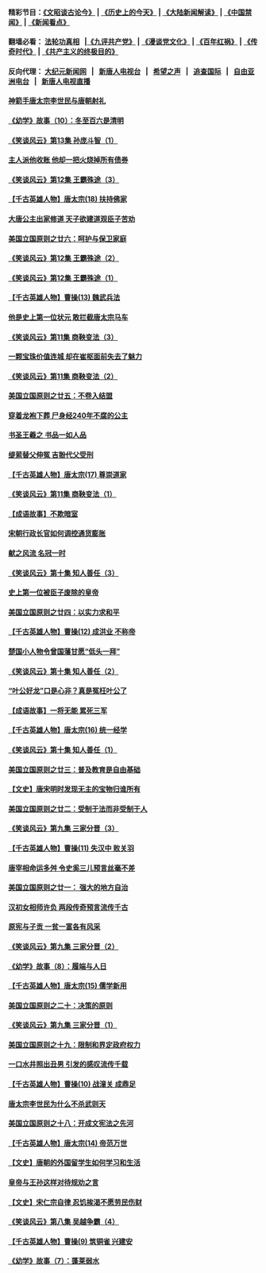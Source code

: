 #### 精彩节目：[《文昭谈古论今》](http://155.138.205.71/wenzhao) | [《历史上的今天》](http://155.138.205.71/today-in-history) | [《大陆新闻解读》](http://155.138.205.71/ntdtv-comedy) | [《中国禁闻》](http://155.138.205.71/ntdtv-news) | [《新闻看点》](http://155.138.205.71/news-insight) 

 #### 翻墙必看： [法轮功真相](http://155.138.205.71:10000/videos/truth.html) &nbsp;&nbsp;|[《九评共产党》](http://155.138.205.71:10000/videos/jiuping) | [《漫谈党文化》](http://155.138.205.71:10000/videos/mtdwh) | [《百年红祸》](http://155.138.205.71:10000/videos/bnhh) | [《传奇时代》](http://155.138.205.71:10000/videos/legend) | [《共产主义的终极目的》](http://155.138.205.71:10000/videos/res/zjmd) 

 #### 反向代理： [大纪元新闻网](http://155.138.205.71:10080/) &nbsp;&nbsp;|&nbsp;&nbsp; [新唐人电视台](http://155.138.205.71:8000/) &nbsp;&nbsp;|&nbsp;&nbsp; [希望之声](http://155.138.205.71:8200/) &nbsp;&nbsp;|&nbsp;&nbsp; [追查国际](http://155.138.205.71:10010/) &nbsp;&nbsp;|&nbsp;&nbsp; [自由亚洲电台](http://155.138.205.71:9800/) &nbsp;&nbsp;|&nbsp;&nbsp; [新唐人电视直播](http://155.138.205.71/) 

#### [神箭手唐太宗李世民与唐朝射礼](../pages/nsc975/n11050034.md?t=02261836) 

#### [《幼学》故事（10）：冬至百六是清明](../pages/nsc975/n11025760.md?t=02261836) 

#### [《笑谈风云》第13集 孙庞斗智（1）](../pages/nsc975/n11070158.md?t=02261836) 

#### [主人派他收账 他却一把火烧掉所有债券](../pages/nsc975/n11070431.md?t=02261836) 

#### [《笑谈风云》第12集 王霸殊途（3）](../pages/nsc975/n11058708.md?t=02261836) 

#### [【千古英雄人物】唐太宗(18) 扶持佛家](../pages/nsc975/n8046271.md?t=02261836) 

#### [大唐公主出家修道 天子欲建道观臣子苦劝](../pages/nsc975/n11053988.md?t=02261836) 

#### [美国立国原则之廿六：呵护与保卫家庭](../pages/nsc975/n11056028.md?t=02261836) 

#### [《笑谈风云》第12集 王霸殊途（2）](../pages/nsc975/n11058661.md?t=02261836) 

#### [《笑谈风云》第12集 王霸殊途（1）](../pages/nsc975/n11058612.md?t=02261836) 

#### [【千古英雄人物】曹操(13) 魏武兵法](../pages/nsc975/n7783342.md?t=02261836) 

#### [他是史上第一位状元 敢拦截唐太宗马车](../pages/nsc975/n11064238.md?t=02261836) 

#### [《笑谈风云》第11集 商鞅变法（3）](../pages/nsc975/n11051540.md?t=02261836) 

#### [一颗宝珠价值连城 却在崔枢面前失去了魅力](../pages/nsc975/n11049666.md?t=02261836) 

#### [《笑谈风云》第11集 商鞅变法（2）](../pages/nsc975/n11051527.md?t=02261836) 

#### [美国立国原则之廿五：不卷入结盟](../pages/nsc975/n11049916.md?t=02261836) 

#### [穿着龙袍下葬 尸身经240年不腐的公主](../pages/nsc975/n11058573.md?t=02261836) 

#### [书圣王羲之 书品一如人品](../pages/nsc975/n10961724.md?t=02261836) 

#### [缇萦替父伸冤 吉翂代父受刑](../pages/nsc975/n3780463.md?t=02261836) 

#### [【千古英雄人物】唐太宗(17) 尊崇道家](../pages/nsc975/n8046261.md?t=02261836) 

#### [《笑谈风云》第11集 商鞅变法（1）](../pages/nsc975/n11051459.md?t=02261836) 

#### [【成语故事】不欺暗室](../pages/nsc975/n11056002.md?t=02261836) 

#### [宋朝行政长官如何调控通货膨胀](../pages/nsc975/n11055933.md?t=02261836) 

#### [献之风流 名冠一时](../pages/nsc975/n11011196.md?t=02261836) 

#### [《笑谈风云》第十集 知人善任（3）](../pages/nsc975/n11044990.md?t=02261836) 

#### [史上第一位被臣子废除的皇帝](../pages/nsc975/n11053637.md?t=02261836) 

#### [美国立国原则之廿四：以实力求和平](../pages/nsc975/n11046955.md?t=02261836) 

#### [【千古英雄人物】曹操(12) 成洪业 不称帝](../pages/nsc975/n7783338.md?t=02261836) 

#### [楚国小人物令曾国藩甘愿“低头一拜”](../pages/nsc975/n11013087.md?t=02261836) 

#### [《笑谈风云》第十集 知人善任（2）](../pages/nsc975/n11044937.md?t=02261836) 

#### [“叶公好龙”口是心非？真是冤枉叶公了](../pages/nsc975/n11008777.md?t=02261836) 

#### [【成语故事】一将无能 累死三军](../pages/nsc975/n11046538.md?t=02261836) 

#### [【千古英雄人物】唐太宗(16) 统一经学](../pages/nsc975/n8046259.md?t=02261836) 

#### [《笑谈风云》第十集 知人善任（1）](../pages/nsc975/n11032532.md?t=02261836) 

#### [美国立国原则之廿三：普及教育是自由基础](../pages/nsc975/n11044655.md?t=02261836) 

#### [【文史】唐宋明时发现无主的宝物归谁所有](../pages/nsc975/n11036075.md?t=02261836) 

#### [美国立国原则之廿二：受制于法而非受制于人](../pages/nsc975/n11038266.md?t=02261836) 

#### [《笑谈风云》第九集 三家分晋（3）](../pages/nsc975/n11028646.md?t=02261836) 

#### [【千古英雄人物】曹操(11) 失汉中 败关羽](../pages/nsc975/n7783328.md?t=02261836) 

#### [唐宰相命运多舛 令史奚三儿预言丝毫不差](../pages/nsc975/n334750.md?t=02261836) 

#### [美国立国原则之廿一： 强大的地方自治](../pages/nsc975/n11036069.md?t=02261836) 

#### [汉初女相师许负 两段传奇预言流传千古](../pages/nsc975/n11035453.md?t=02261836) 

#### [原宪与子贡 一贫一富各有风采](../pages/nsc975/n11013094.md?t=02261836) 

#### [《笑谈风云》第九集 三家分晋（2）](../pages/nsc975/n11028610.md?t=02261836) 

#### [《幼学》故事（8）：履端与人日](../pages/nsc975/n10990550.md?t=02261836) 

#### [【千古英雄人物】唐太宗(15) 儒学新用](../pages/nsc975/n8046225.md?t=02261836) 

#### [美国立国原则之二十：决策的原则](../pages/nsc975/n11034691.md?t=02261836) 

#### [《笑谈风云》第九集 三家分晋（1）](../pages/nsc975/n11028591.md?t=02261836) 

#### [美国立国原则之十九：限制和界定政府权力](../pages/nsc975/n11023895.md?t=02261836) 

#### [一口水井照出丑男 引发的感叹流传千载](../pages/nsc975/n11004598.md?t=02261836) 

#### [【千古英雄人物】曹操(10) 战潼关 成鼎足](../pages/nsc975/n7779963.md?t=02261836) 

#### [唐太宗李世民为什么不杀武则天](../pages/nsc975/n11034040.md?t=02261836) 

#### [美国立国原则之十八：开成文宪法之先河](../pages/nsc975/n11008526.md?t=02261836) 

#### [【千古英雄人物】唐太宗(14) 帝范万世](../pages/nsc975/n8034234.md?t=02261836) 

#### [【文史】唐朝的外国留学生如何学习和生活](../pages/nsc975/n11010825.md?t=02261836) 

#### [皇帝与王孙这样对待规劝之言](../pages/nsc975/n10994666.md?t=02261836) 

#### [【文史】宋仁宗自律 忍饥挨渴不愿劳民伤财](../pages/nsc975/n10997349.md?t=02261836) 

#### [《笑谈风云》第八集 吴越争霸（4）](../pages/nsc975/n11010924.md?t=02261836) 

#### [【千古英雄人物】曹操(9) 筑铜雀 兴建安](../pages/nsc975/n7662497.md?t=02261836) 

#### [《幼学》故事（7）：蓬莱弱水](../pages/nsc975/n10990547.md?t=02261836) 

